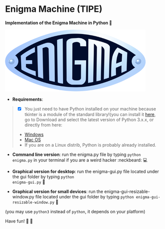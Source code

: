 # Enigma Machine (TIPE)

<b>Implementation of the Enigma Machine in Python :slot_machine: </b>

![alt tag](https://github.com/omnitrogen/enigma/blob/master/enigma_logo_1.png)


* **Requirements**:

> - [x] You just need to have Python installed on your machine because tkinter is a module of the standard library!(you can install it [here](https://www.python.org/), go to Download and select the latest version of Python 3.x.x, or directly from here:
> - [Windows](https://www.python.org/ftp/python/3.6.1/python-3.6.1-amd64.exe)
> - [Mac OS](https://www.python.org/ftp/python/3.6.1/python-3.6.1-macosx10.6.pkg)
> - If you are on a Linux distrib, Python is probably already installed. 




* **Command line version**: run the enigma.py file by typing <code>python enigma.py</code> in your terminal if you are a weird hacker :neckbeard: :computer: 



* **Graphical version for desktop**: run the enigma-gui.py file located under the gui folder by typing <code>python enigma-gui.py</code> :tada:



* **Graphical version for small devices**: run the enigma-gui-resizable-window.py file located under the gui folder by typing <code>python enigma-gui-resizable-window.py</code> :hatching_chick:



(you may use <code>python3</code> instead of <code>python</code>, it depends on your platform) 



Have fun! :panda_face: :bamboo:

